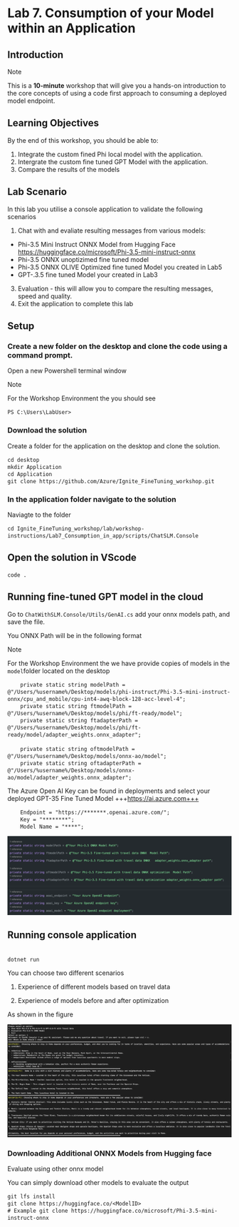# Lab 7. Consumption of your Model within an Application 

## Introduction

> [!NOTE]
>This is a **10-minute** workshop that will give you a hands-on introduction to the core concepts of using a code first approach to consuming a deployed model endpoint.

## Learning Objectives

By the end of this workshop, you should be able to:
1. Integrate the custom fined Phi local model with the application.
1. Intergrate the custom fine tuned GPT Model with the application.
2. Compare the results of the models

## Lab Scenario
In this lab you utilise a console application to validate the following scenarios 
1. Chat with and evaliate resulting messages from various models:
- Phi-3.5 Mini Instruct ONNX Model from Hugging Face https://huggingface.co/microsoft/Phi-3.5-mini-instruct-onnx
- Phi-3.5 ONNX unoptizimed fine tuned model  
- Phi-3.5 ONNX OLIVE Optimized fine tuned Model you created in Lab5
- GPT-.3.5 fine tuned Model your created in Lab3
3. Evaluation - this will allow you to compare the resulting messages, speed and quality.
4. Exit the application to complete this lab 

## Setup 

### Create a new folder on the desktop and clone the code using a command prompt.

Open a new Powershell terminal window


> [!NOTE]
> For the Workshop Environment the you should see

``` 
PS C:\Users\LabUser>
```

### Download the solution 

Create a folder for the application on the desktop and clone the solution. 

```
cd desktop
mkdir Application
cd Application
git clone https://github.com/Azure/Ignite_FineTuning_workshop.git
```

### In the application folder navigate to the solution 

Naviagte to the folder 
```
cd Ignite_FineTuning_workshop/lab/workshop-instructions/Lab7_Consumption_in_app/scripts/ChatSLM.Console
```

## Open the solution in VScode 

```
code .
```

## Running fine-tuned GPT model in the cloud 

Go to `ChatWithSLM.Console/Utils/GenAI.cs` add your onnx models path, and save the file.

You ONNX Path will be in the following format


> [!NOTE]
> For the Workshop Environment the we have provide copies of models in the `model`folder located on the desktop 

```
    private static string modelPath = @"/Users/%username%/Desktop/models/phi-instruct/Phi-3.5-mini-instruct-onnx/cpu_and_mobile/cpu-int4-awq-block-128-acc-level-4";
    private static string ftmodelPath = @"/Users/%username%/Desktop/models/phi/ft-ready/model";
    private static string ftadapterPath = @"/Users/%username%/Desktop/models/phi/ft-ready/model/adapter_weights.onnx_adapter";

    private static string oftmodelPath = @"/Users/%username%/Desktop/models/onnx-ao/model";
    private static string oftadapterPath = @"/Users/%username%/Desktop/models/onnx-ao/model/adapter_weights.onnx_adapter";
```
The Azure Open AI Key can be found in deployments and select your deployed GPT-35 Fine Tuned Model +++https://ai.azure.com+++

```
    Endpoint = "https://*******.openai.azure.com/";
    Key = "********";
    Model Name = "****";

``` 

![location](./images/location.png)


## Running console application


```

dotnet run

```

You can choose two different scenarios

1. Experience of different models based on travel data

2. Experience of models before and after optimization

As shown in the figure


![result](./images/result.png)


### Downloading Additional ONNX Models from Hugging face 

Evaluate using other onnx model 

You can simply download other models to evaluate the output
```
git lfs install
git clone https://huggingface.co/<ModelID>
# Example git clone https://huggingface.co/microsoft/Phi-3.5-mini-instruct-onnx
```
